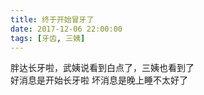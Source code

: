 ```yaml
---
title: 终于开始冒牙了
date: 2017-12-06 22:00:00
tags: [牙齿, 三姨]
---
```

胖达长牙啦，武姨说看到白点了，三姨也看到了  
好消息是开始长牙啦 
坏消息是晚上睡不太好了

